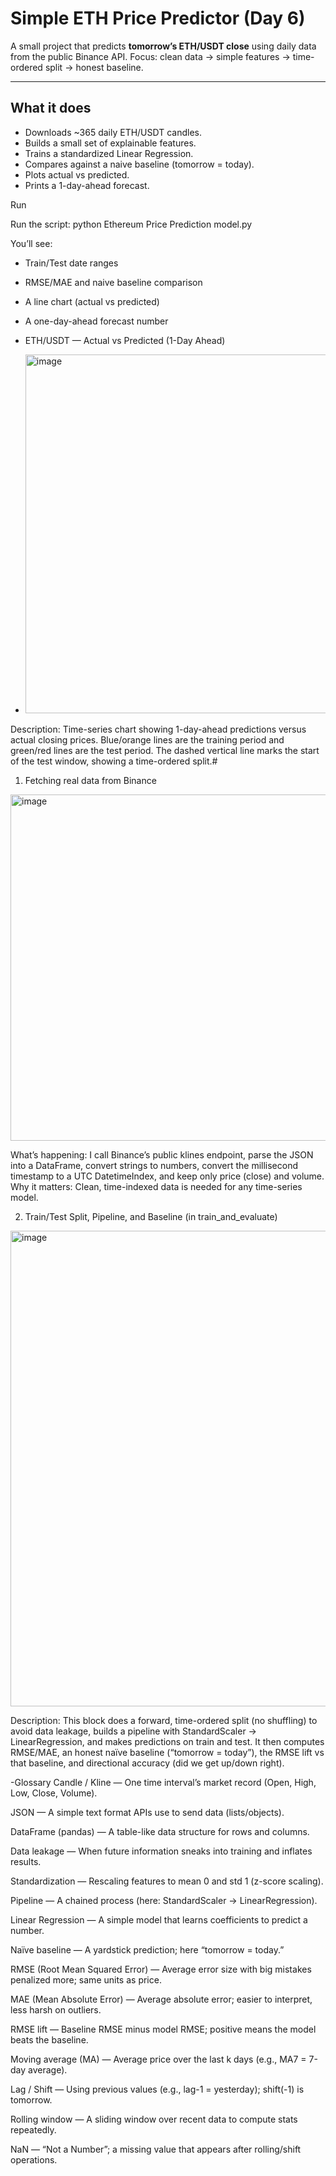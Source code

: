 # Simple ETH Price Predictor (Day 6)

A small project that predicts **tomorrow’s ETH/USDT close** using daily data from the public Binance API. Focus: clean data → simple features → time-ordered split → honest baseline.

---

## What it does
- Downloads ~365 daily ETH/USDT candles.
- Builds a small set of explainable features.
- Trains a standardized Linear Regression.
- Compares against a naive baseline (tomorrow = today).
- Plots actual vs predicted.
- Prints a 1-day-ahead forecast.

Run

Run the script: python Ethereum Price Prediction model.py

You’ll see:

- Train/Test date ranges
- RMSE/MAE and naive baseline comparison
- A line chart (actual vs predicted)
- A one-day-ahead forecast number

- ETH/USDT — Actual vs Predicted (1-Day Ahead)
- <img width="1202" height="574" alt="image" src="https://github.com/user-attachments/assets/1365200f-9363-4312-8dcc-b026e3a10bbf" />

Description: Time-series chart showing 1-day-ahead predictions versus actual closing prices. Blue/orange lines are the training period and green/red lines are the test period. The dashed vertical line marks the start of the test window, showing a time-ordered split.#

1) Fetching real data from Binance

<img width="1036" height="554" alt="image" src="https://github.com/user-attachments/assets/b3813d61-dfae-4f66-912e-374d5612be6c" />

What’s happening: I call Binance’s public klines endpoint, parse the JSON into a DataFrame, convert strings to numbers, convert the millisecond timestamp to a UTC DatetimeIndex, and keep only price (close) and volume.
Why it matters: Clean, time-indexed data is needed for any time-series model.

2) Train/Test Split, Pipeline, and Baseline (in train_and_evaluate)

<img width="976" height="761" alt="image" src="https://github.com/user-attachments/assets/ce786bac-2ca7-461d-acd7-dbfa5a29c2df" />

Description: This block does a forward, time-ordered split (no shuffling) to avoid data leakage, builds a pipeline with StandardScaler → LinearRegression, and makes predictions on train and test. It then computes RMSE/MAE, an honest naïve baseline (“tomorrow = today”), the RMSE lift vs that baseline, and directional accuracy (did we get up/down right).

-Glossary
Candle / Kline — One time interval’s market record (Open, High, Low, Close, Volume).

JSON — A simple text format APIs use to send data (lists/objects).

DataFrame (pandas) — A table-like data structure for rows and columns.

Data leakage — When future information sneaks into training and inflates results.

Standardization — Rescaling features to mean 0 and std 1 (z-score scaling).

Pipeline — A chained process (here: StandardScaler → LinearRegression).

Linear Regression — A simple model that learns coefficients to predict a number.

Naïve baseline — A yardstick prediction; here “tomorrow = today.”

RMSE (Root Mean Squared Error) — Average error size with big mistakes penalized more; same units as price.

MAE (Mean Absolute Error) — Average absolute error; easier to interpret, less harsh on outliers.

RMSE lift — Baseline RMSE minus model RMSE; positive means the model beats the baseline.

Moving average (MA) — Average price over the last k days (e.g., MA7 = 7-day average).

Lag / Shift — Using previous values (e.g., lag-1 = yesterday); shift(-1) is tomorrow.

Rolling window — A sliding window over recent data to compute stats repeatedly.

NaN — “Not a Number”; a missing value that appears after rolling/shift operations.

